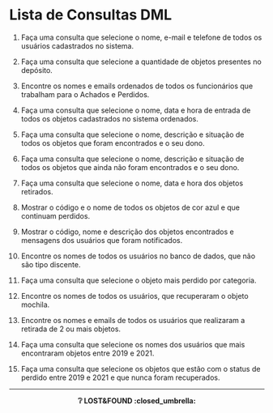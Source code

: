 # Lista de Consultas DML

1. Faça uma consulta que selecione o nome, e-mail e telefone de todos os usuários cadastrados no sistema.

2. Faça uma consulta que selecione a quantidade de objetos presentes no depósito.

3. Encontre os nomes e emails ordenados de todos os funcionários que trabalham para o Achados e Perdidos.

4. Faça uma consulta que selecione o nome, data e hora de entrada de todos os objetos cadastrados no sistema ordenados.

5. Faça uma consulta que selecione o nome, descrição e situação de todos os objetos que foram encontrados e o seu dono.

6. Faça uma consulta que selecione o nome, descrição e situação de todos os objetos que ainda não foram encontrados e o seu dono.

7. Faça uma consulta que selecione o nome, data e hora dos objetos retirados.

8. Mostrar o código e o nome de todos os objetos de cor azul e que continuam perdidos.

9. Mostrar o código, nome e descrição dos objetos encontrados e mensagens dos usuários que foram notificados.

10. Encontre os nomes de todos os usuários no banco de dados, que não são tipo discente.

11. Faça uma consulta que selecione o objeto mais perdido por categoria.

12. Encontre os nomes de todos os usuários, que recuperaram o objeto mochila.

13. Encontre os nomes e emails de todos os usuários que realizaram a retirada de 2 ou mais objetos.

14. Faça uma consulta que selecione os nomes dos usuários que mais encontraram objetos entre 2019 e 2021.

15. Faça uma consulta que selecione os objetos que estão com o status de perdido entre 2019 e 2021 e que nunca foram recuperados.

---
<p align="center"><strong>❔ LOST&FOUND :closed_umbrella: <strong></p>


